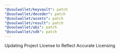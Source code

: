 ```yaml
---
"@soulwallet/keyvault": patch
"@soulwallet/decoder": patch
"@soulwallet/assets": patch
"@soulwallet/result": patch
"@soulwallet/abi": patch
"@soulwallet/sdk": patch
---
```


Updating Project License to Reflect Accurate Licensing
